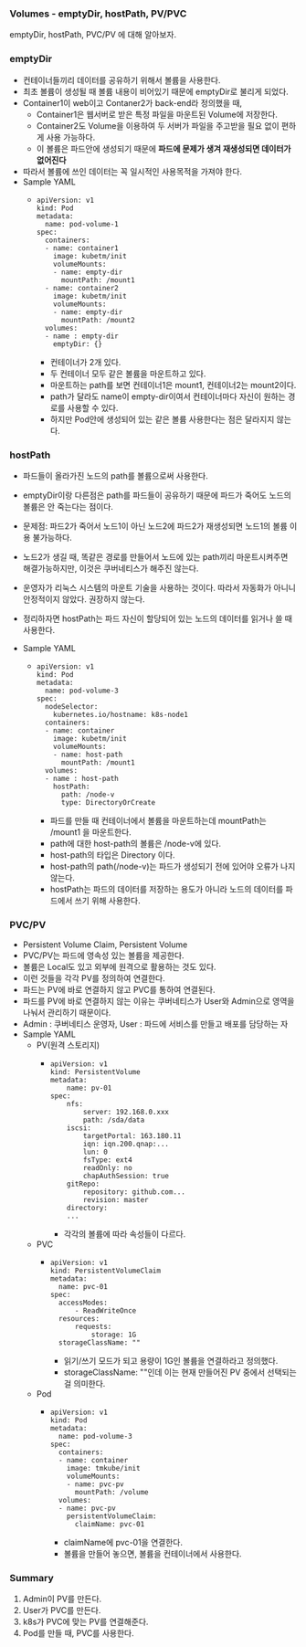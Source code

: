 ### Volumes - emptyDir, hostPath, PV/PVC
emptyDir, hostPath, PVC/PV 에 대해 알아보자.

### emptyDir
- 컨테이너들끼리 데이터를 공유하기 위해서 볼륨을 사용한다.
- 최초 볼륨이 생성될 때 볼륨 내용이 비어있기 때문에 emptyDir로 불리게 되었다.
- Container1이 web이고 Contaner2가 back-end라 정의했을 때,
  - Container1은 웹서버로 받은 특정 파일을 마운트된 Volume에 저장한다.
  - Container2도 Volume을 이용하여 두 서버가 파일을 주고받을 필요 없이 편하게 사용 가능하다.
  - 이 볼륨은 파드안에 생성되기 때문에 **파드에 문제가 생겨 재생성되면 데이터가 없어진다**
- 따라서 볼륨에 쓰인 데이터는 꼭 일시적인 사용목적을 가져야 한다.
- Sample YAML
  - ```
    apiVersion: v1
    kind: Pod
    metadata:
      name: pod-volume-1
    spec:
      containers:
      - name: container1
        image: kubetm/init
        volumeMounts:
        - name: empty-dir
          mountPath: /mount1
      - name: container2
        image: kubetm/init
        volumeMounts:
        - name: empty-dir
          mountPath: /mount2
      volumes:
      - name : empty-dir
        emptyDir: {}    
    ```
    - 컨테이너가 2개 있다.
    - 두 컨테이너 모두 같은 볼륨을 마운트하고 있다.
    - 마운트하는 path를 보면 컨테이너1은 mount1, 컨테이너2는 mount2이다.
    - path가 달라도 name이 empty-dir이여서 컨테이너마다 자신이 원하는 경로를 사용할 수 있다.
    - 하지만 Pod안에 생성되어 있는 같은 볼륨 사용한다는 점은 달라지지 않는다.

### hostPath
- 파드들이 올라가진 노드의 path를 볼륨으로써 사용한다.
- emptyDir이랑 다른점은 path를 파드들이 공유하기 때문에 파드가 죽어도 노드의 볼륨은 안 죽는다는 점이다.
- 문제점: 파드2가 죽어서 노드1이 아닌 노드2에 파드2가 재생성되면 노드1의 볼륨 이용 불가능하다.

- 노드2가 생길 때, 똑같은 경로를 만들어서 노드에 있는 path끼리 마운트시켜주면 해결가능하지만, 이것은 쿠버네티스가 해주진 않는다.
- 운영자가 리눅스 시스템의 마운트 기술을 사용하는 것이다. 따라서 자동화가 아니니 안정적이지 않았다. 권장하지 않는다.
- 정리하자면 hostPath는 파드 자신이 할당되어 있는 노드의 데이터를 읽거나 쓸 때 사용한다.
- Sample YAML
  - ```
    apiVersion: v1
    kind: Pod
    metadata:
      name: pod-volume-3
    spec:
      nodeSelector:
        kubernetes.io/hostname: k8s-node1
      containers:
      - name: container
        image: kubetm/init
        volumeMounts:
        - name: host-path
          mountPath: /mount1
      volumes:
      - name : host-path
        hostPath:
          path: /node-v
          type: DirectoryOrCreate
    ```
    - 파드를 만들 때 컨테이너에서 볼륨을 마운트하는데 mountPath는 /mount1 을 마운트한다.
    - path에 대한 host-path의 볼륨은 /node-v에 있다.
    - host-path의 타입은 Directory 이다.
    - host-path의 path(/node-v)는 파드가 생성되기 전에 있어야 오류가 나지 않는다.
    - hostPath는 파드의 데이터를 저장하는 용도가 아니라 노드의 데이터를 파드에서 쓰기 위해 사용한다.

### PVC/PV
- Persistent Volume Claim, Persistent Volume
- PVC/PV는 파드에 영속성 있는 볼륨을 제공한다.
- 볼륨은 Local도 있고 외부에 원격으로 활용하는 것도 있다.
- 이런 것들을 각각 PV를 정의하여 연결한다.
- 파드는 PV에 바로 연결하지 않고 PVC를 통하여 연결된다.
- 파드를 PV에 바로 연결하지 않는 이유는 쿠버네티스가 User와 Admin으로 영역을 나눠서 관리하기 때문이다.
- Admin : 쿠버네티스 운영자, User : 파드에 서비스를 만들고 배포를 담당하는 자
- Sample YAML
  - PV(원격 스토리지)
    - ```
      apiVersion: v1
      kind: PersistentVolume
      metadata:
          name: pv-01
      spec:
          nfs:
              server: 192.168.0.xxx
              path: /sda/data
          iscsi:
              targetPortal: 163.180.11
              iqn: iqn.200.qnap:...
              lun: 0
              fsType: ext4
              readOnly: no
              chapAuthSession: true
          gitRepo:
              repository: github.com...
              revision: master
          directory:
          ...
      ```
        - 각각의 볼륨에 따라 속성들이 다르다.
  - PVC
    - ```
      apiVersion: v1
      kind: PersistentVolumeClaim
      metadata:
        name: pvc-01
      spec:
        accessModes:
            - ReadWriteOnce
        resources:
            requests:
                storage: 1G
        storageClassName: ""
      ```
      - 읽기/쓰기 모드가 되고 용량이 1G인 볼륨을 연결하라고 정의했다.
      - storageClassName: ""인데 이는 현재 만들어진 PV 중에서 선택되는 걸 의미한다.
  - Pod
    - ```
      apiVersion: v1
      kind: Pod
      metadata:
        name: pod-volume-3
      spec:
        containers:
        - name: container
          image: tmkube/init
          volumeMounts:
          - name: pvc-pv
            mountPath: /volume
        volumes:
        - name: pvc-pv
          persistentVolumeClaim:
            claimName: pvc-01
      ```
      - claimName에 pvc-01을 연결한다.
      - 볼륨을 만들어 놓으면, 볼륨을 컨테이너에서 사용한다.

### Summary
1. Admin이 PV를 만든다.
2. User가 PVC를 만든다.
3. k8s가 PVC에 맞는 PV를 연결해준다.
4. Pod를 만들 때, PVC를 사용한다.